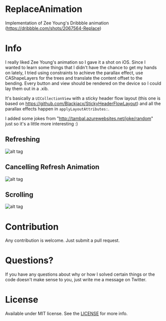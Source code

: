 # ReplaceAnimation
Implementation of Zee Young's Dribbble animation (https://dribbble.com/shots/2067564-Replace)

# Info
I really liked Zee Young's animation so I gave it a shot on iOS. Since I wanted to learn some things that I didn't have the chance to get my hands on lately, I tried using constraints to achieve the parallax effect, use CAShapeLayers for the trees and translate the content offset to the bending. Every button and view should be rendered on the device so I could lay them out in a .xib.

It's basically a `UICollectionView` with a sticky header flow layout (this one is based on https://github.com/Blackjacx/StickyHeaderFlowLayout) and all the parallax effects happen in `applyLayoutAttributes:`.

I added some jokes from "http://tambal.azurewebsites.net/joke/random" just so it's a little more interesting :)

## Refreshing
![alt tag](RefreshSuccess.gif) 

## Cancelling Refresh Animation
![alt tag](RefreshCancel.gif) 

## Scrolling
![alt tag](Scrolling.gif)

# Contribution
Any contribution is welcome. Just submit a pull request.

# Questions?
If you have any questions about why or how I solved certain things or the code doesn't make sense to you, just write me a message on Twitter.

# License
Available under MIT license. See the [LICENSE](https://github.com/fruitcoder/ReplaceAnimation/blob/master/LICENSE) for more info.
